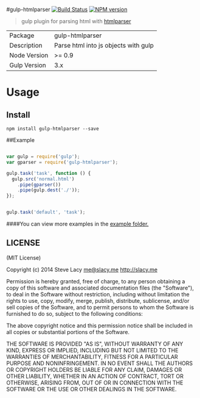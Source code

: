 #gulp-htmlparser
[![Build Status](https://travis-ci.org/stevelacy/gulp-htmlparser.png?branch=master)](https://travis-ci.org/stevelacy/gulp-htmlparser)
[![NPM version](https://badge.fury.io/js/gulp-htmlparser.png)](http://badge.fury.io/js/gulp-htmlparser)

> gulp plugin for parsing html with [htmlparser](https://github.com/tautologistics/node-htmlparser)

<table>
<tr> 
<td>Package</td><td>gulp-htmlparser</td>
</tr>
<tr>
<td>Description</td>
<td>Parse html into js objects with gulp</td>
</tr>
<tr>
<td>Node Version</td>
<td>>= 0.9</td>
</tr>
<tr>
<td>Gulp Version</td>
<td>3.x</td>
</tr>
</table>

# Usage

## Install

```
npm install gulp-htmlparser --save
```
##Example

```js

var gulp = require('gulp');
var gparser = require('gulp-htmlparser');

gulp.task('task', function () {
  gulp.src('normal.html')
    .pipe(gparser())
    .pipe(gulp.dest('./'));
});


gulp.task('default', 'task');

```

####You can view more examples in the [example folder.](https://github.com/stevelacy/gulp-htmlparser/tree/master/examples)



## LICENSE

(MIT License)

Copyright (c) 2014 Steve Lacy <me@slacy.me> http://slacy.me

Permission is hereby granted, free of charge, to any person obtaining
a copy of this software and associated documentation files (the
"Software"), to deal in the Software without restriction, including
without limitation the rights to use, copy, modify, merge, publish,
distribute, sublicense, and/or sell copies of the Software, and to
permit persons to whom the Software is furnished to do so, subject to
the following conditions:

The above copyright notice and this permission notice shall be
included in all copies or substantial portions of the Software.

THE SOFTWARE IS PROVIDED "AS IS", WITHOUT WARRANTY OF ANY KIND,
EXPRESS OR IMPLIED, INCLUDING BUT NOT LIMITED TO THE WARRANTIES OF
MERCHANTABILITY, FITNESS FOR A PARTICULAR PURPOSE AND
NONINFRINGEMENT. IN NO EVENT SHALL THE AUTHORS OR COPYRIGHT HOLDERS BE
LIABLE FOR ANY CLAIM, DAMAGES OR OTHER LIABILITY, WHETHER IN AN ACTION
OF CONTRACT, TORT OR OTHERWISE, ARISING FROM, OUT OF OR IN CONNECTION
WITH THE SOFTWARE OR THE USE OR OTHER DEALINGS IN THE SOFTWARE.
